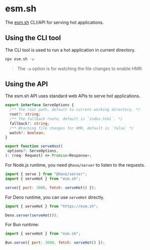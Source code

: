 # esm.sh

The [esm.sh](https://esm.sh) CLI/API for serving hot applications.

## Using the CLI tool

The CLI tool is used to run a hot application in current directory.

```bash
npx esm.sh -w
```

> The `-w` option is for watching the file changes to enable HMR.

## Using the API

The esm.sh API uses standard web APIs to serve hot applications.

```ts
export interface ServeOptions {
  /** The root path, default to current working directory. */
  root?: string;
  /** The fallback route, default is `index.html`. */
  fallback?: string;
  /** Wtaching file changes for HMR, default is `false` */
  watch?: boolean;
}

export function serveHost(
 options?: ServeOptions,
): (req: Request) => Promise<Response>;
```

For Node.js runtime, you need `@hono/server` to listen to the requests.

```js
import { serve } from "@hono/server";
import { serveHot } from "esm.sh";

serve({ port: 3000, fetch: serveHot() });
```

For Deno runtime, you can use `serveHot` directly.

```js
import { serveHot } from "https://esm.sh";

Deno.server(serveHot());
```

For Bun runtime:

```js
import { serveHot } from "esm.sh";

Bun.serve({ port: 3000, fetch: serveHot() });
```
